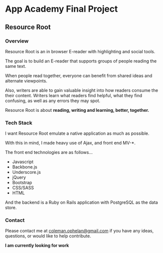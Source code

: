 # App Academy Final Project

## Resource Root

### Overview

Resource Root is an in browser E-reader with highlighting and social tools.

The goal is to build an E-reader that supports groups of people reading the same text.

When people read together, everyone can benefit from shared ideas and alternate viewpoints.

Also, writers are able to gain valuable insight into how readers consume the their content.  Writers learn what readers find helpful, what they find confusing, as well as any errors they may spot.

Resource Root is about **reading, writing and learning, better, together.**

### Tech Stack

I want Resource Root emulate a native application as much as possible.

With this in mind, I made heavy use of Ajax, and front end MV-*.

The front end technologies are as follows…
* Javascript
* Backbone.js
* Underscore.js
* jQuery
* Bootstrap
* CSS/SASS
* HTML

And the backend is a Ruby on Rails application with PostgreSQL as the data store.

### Contact

Please contact me at coleman.ophelan@gmail.com if you have any ideas, questions, or would like to help contribute.

**I am currently looking for work**



